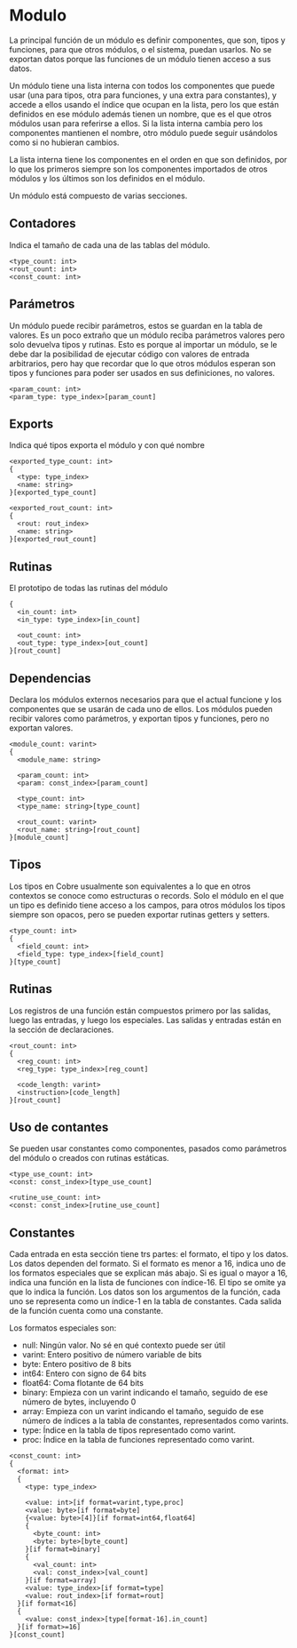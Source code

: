 # Modulo

La principal función de un módulo es definir componentes, que son, tipos y funciones, para que otros módulos, o el sistema, puedan usarlos. No se exportan datos porque las funciones de un módulo tienen acceso a sus datos.

Un módulo tiene una lista interna con todos los componentes que puede usar (una para tipos, otra para funciones, y una extra para constantes), y accede a ellos usando el índice que ocupan en la lista, pero los que están definidos en ese módulo además tienen un nombre, que es el que otros módulos usan para referirse a ellos. Si la lista interna cambia pero los componentes mantienen el nombre, otro módulo puede seguir usándolos como si no hubieran cambios.

La lista interna tiene los componentes en el orden en que son definidos, por lo que los primeros siempre son los componentes importados de otros módulos y los últimos son los definidos en el módulo.

Un módulo está compuesto de varias secciones.

## Contadores

Indica el tamaño de cada una de las tablas del módulo.

~~~
<type_count: int>
<rout_count: int>
<const_count: int>
~~~

## Parámetros

Un módulo puede recibir parámetros, estos se guardan en la tabla de valores. Es un poco extraño que un módulo reciba parámetros valores pero solo devuelva tipos y rutinas. Esto es porque al importar un módulo, se le debe dar la posibilidad de ejecutar código con valores de entrada arbitrarios, pero hay que recordar que lo que otros módulos esperan son tipos y funciones para poder ser usados en sus definiciones, no valores.

~~~
<param_count: int>
<param_type: type_index>[param_count]
~~~

## Exports

Indica qué tipos exporta el módulo y con qué nombre

~~~
<exported_type_count: int>
{
  <type: type_index>
  <name: string>
}[exported_type_count]

<exported_rout_count: int>
{
  <rout: rout_index>
  <name: string>
}[exported_rout_count]
~~~

## Rutinas

El prototipo de todas las rutinas del módulo

~~~
{
  <in_count: int>
  <in_type: type_index>[in_count]

  <out_count: int>
  <out_type: type_index>[out_count]
}[rout_count]
~~~

## Dependencias

Declara los módulos externos necesarios para que el actual funcione y los componentes que se usarán de cada uno de ellos. Los módulos pueden recibir valores como parámetros, y exportan tipos y funciones, pero no exportan valores.

~~~
<module_count: varint>
{
  <module_name: string>

  <param_count: int>
  <param: const_index>[param_count]

  <type_count: int>
  <type_name: string>[type_count]

  <rout_count: varint>
  <rout_name: string>[rout_count]
}[module_count]
~~~

## Tipos

Los tipos en Cobre usualmente son equivalentes a lo que en otros contextos se conoce como estructuras o records. Solo el módulo en el que un tipo es definido tiene acceso a los campos, para otros módulos los tipos siempre son opacos, pero se pueden exportar rutinas getters y setters.

~~~
<type_count: int>
{
  <field_count: int>
  <field_type: type_index>[field_count]
}[type_count]
~~~

## Rutinas

Los registros de una función están compuestos primero por las salidas, luego las entradas, y luego los especiales. Las salidas y entradas están en la sección de declaraciones.

~~~
<rout_count: int>
{
  <reg_count: int>
  <reg_type: type_index>[reg_count]

  <code_length: varint>
  <instruction>[code_length]
}[rout_count]
~~~

## Uso de contantes

Se pueden usar constantes como componentes, pasados como parámetros del módulo o creados con rutinas estáticas.

~~~
<type_use_count: int>
<const: const_index>[type_use_count]

<rutine_use_count: int>
<const: const_index>[rutine_use_count]
~~~

## Constantes

Cada entrada en esta sección tiene trs partes: el formato, el tipo y los datos. Los datos dependen del formato. Si el formato es menor a 16, indica uno de los formatos especiales que se explican más abajo. Si es igual o mayor a 16, indica una función en la lista de funciones con índice-16. El tipo se omite ya que lo indica la función. Los datos son los argumentos de la función, cada uno se representa como un índice-1 en la tabla de constantes. Cada salida de la función cuenta como una constante.

Los formatos especiales son:

- null: Ningún valor. No sé en qué contexto puede ser útil
- varint: Entero positivo de número variable de bits
- byte: Entero positivo de 8 bits
- int64: Entero con signo de 64 bits
- float64: Coma flotante de 64 bits
- binary: Empieza con un varint indicando el tamaño, seguido de ese número de bytes, incluyendo 0
- array: Empieza con un varint indicando el tamaño, seguido de ese número de índices a la tabla de constantes, representados como varints.
- type: Índice en la tabla de tipos representado como varint.
- proc: Índice en la tabla de funciones representado como varint.

~~~
<const_count: int>
{
  <format: int>
  {
    <type: type_index>

    <value: int>[if format=varint,type,proc]
    <value: byte>[if format=byte]
    {<value: byte>[4]}[if format=int64,float64]
    {
      <byte_count: int>
      <byte: byte>[byte_count]
    }[if format=binary]
    {
      <val_count: int>
      <val: const_index>[val_count]
    }[if format=array]
    <value: type_index>[if format=type]
    <value: rout_index>[if format=rout]
  }[if format<16]
  {
    <value: const_index>[type[format-16].in_count]
  }[if format>=16]
}[const_count]
~~~